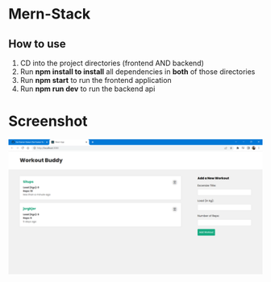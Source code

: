 # Mern-Stack

## How to use
1. CD into the project directories (frontend AND backend)
2. Run **npm install to install** all dependencies in **both** of those directories
3. Run **npm start** to run the frontend application
4. Run **npm run dev** to run the backend api


# Screenshot
<p align="center">
  <img src="./Screenshot 2023-03-02 225732.png" title="hover text">
</p>
